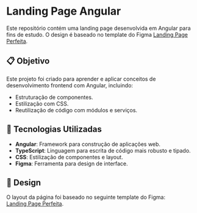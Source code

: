 # Landing Page Angular

Este repositório contém uma landing page desenvolvida em Angular para fins de estudo. O design é baseado no template do Figma [Landing Page Perfeita](<https://www.figma.com/design/jdRjIEpKmzmNHezjOJEBfP/Landing-Page-Perfeita-%5BTemplate%5D-(Community)?node-id=1-178&t=u8RjvITzXNyHIvdQ-0>).

## 📋 Objetivo

Este projeto foi criado para aprender e aplicar conceitos de desenvolvimento frontend com Angular, incluindo:

- Estruturação de componentes.
- Estilização com CSS.
- Reutilização de código com módulos e serviços.

## 🚀 Tecnologias Utilizadas

- **Angular**: Framework para construção de aplicações web.
- **TypeScript**: Linguagem para escrita de código mais robusto e tipado.
- **CSS**: Estilização de componentes e layout.
- **Figma**: Ferramenta para design de interface.

## 🎨 Design

O layout da página foi baseado no seguinte template do Figma:  
[Landing Page Perfeita](<https://www.figma.com/design/jdRjIEpKmzmNHezjOJEBfP/Landing-Page-Perfeita-%5BTemplate%5D-(Community)?node-id=1-178&t=u8RjvITzXNyHIvdQ-0>).

